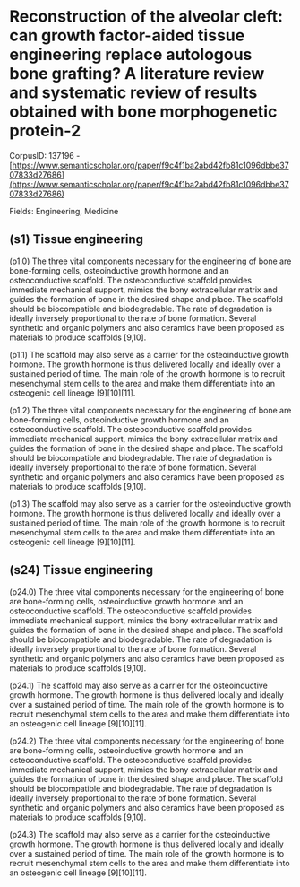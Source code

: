 # Reconstruction of the alveolar cleft: can growth factor-aided tissue engineering replace autologous bone grafting? A literature review and systematic review of results obtained with bone morphogenetic protein-2

CorpusID: 137196 - [https://www.semanticscholar.org/paper/f9c4f1ba2abd42fb81c1096dbbe3707833d27686](https://www.semanticscholar.org/paper/f9c4f1ba2abd42fb81c1096dbbe3707833d27686)

Fields: Engineering, Medicine

## (s1) Tissue engineering
(p1.0) The three vital components necessary for the engineering of bone are bone-forming cells, osteoinductive growth hormone and an osteoconductive scaffold. The osteoconductive scaffold provides immediate mechanical support, mimics the bony extracellular matrix and guides the formation of bone in the desired shape and place. The scaffold should be biocompatible and biodegradable. The rate of degradation is ideally inversely proportional to the rate of bone formation. Several synthetic and organic polymers and also ceramics have been proposed as materials to produce scaffolds [9,10].

(p1.1) The scaffold may also serve as a carrier for the osteoinductive growth hormone. The growth hormone is thus delivered locally and ideally over a sustained period of time. The main role of the growth hormone is to recruit mesenchymal stem cells to the area and make them differentiate into an osteogenic cell lineage [9][10][11].

(p1.2) The three vital components necessary for the engineering of bone are bone-forming cells, osteoinductive growth hormone and an osteoconductive scaffold. The osteoconductive scaffold provides immediate mechanical support, mimics the bony extracellular matrix and guides the formation of bone in the desired shape and place. The scaffold should be biocompatible and biodegradable. The rate of degradation is ideally inversely proportional to the rate of bone formation. Several synthetic and organic polymers and also ceramics have been proposed as materials to produce scaffolds [9,10].

(p1.3) The scaffold may also serve as a carrier for the osteoinductive growth hormone. The growth hormone is thus delivered locally and ideally over a sustained period of time. The main role of the growth hormone is to recruit mesenchymal stem cells to the area and make them differentiate into an osteogenic cell lineage [9][10][11].
## (s24) Tissue engineering
(p24.0) The three vital components necessary for the engineering of bone are bone-forming cells, osteoinductive growth hormone and an osteoconductive scaffold. The osteoconductive scaffold provides immediate mechanical support, mimics the bony extracellular matrix and guides the formation of bone in the desired shape and place. The scaffold should be biocompatible and biodegradable. The rate of degradation is ideally inversely proportional to the rate of bone formation. Several synthetic and organic polymers and also ceramics have been proposed as materials to produce scaffolds [9,10].

(p24.1) The scaffold may also serve as a carrier for the osteoinductive growth hormone. The growth hormone is thus delivered locally and ideally over a sustained period of time. The main role of the growth hormone is to recruit mesenchymal stem cells to the area and make them differentiate into an osteogenic cell lineage [9][10][11].

(p24.2) The three vital components necessary for the engineering of bone are bone-forming cells, osteoinductive growth hormone and an osteoconductive scaffold. The osteoconductive scaffold provides immediate mechanical support, mimics the bony extracellular matrix and guides the formation of bone in the desired shape and place. The scaffold should be biocompatible and biodegradable. The rate of degradation is ideally inversely proportional to the rate of bone formation. Several synthetic and organic polymers and also ceramics have been proposed as materials to produce scaffolds [9,10].

(p24.3) The scaffold may also serve as a carrier for the osteoinductive growth hormone. The growth hormone is thus delivered locally and ideally over a sustained period of time. The main role of the growth hormone is to recruit mesenchymal stem cells to the area and make them differentiate into an osteogenic cell lineage [9][10][11].
